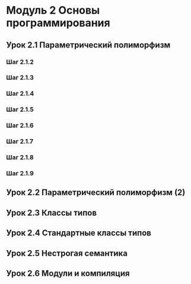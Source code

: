 # Модуль 2 Основы программирования

## Урок 2.1 Параметрический полиморфизм

### Шаг 2.1.2

### Шаг 2.1.3

### Шаг 2.1.4

### Шаг 2.1.5

### Шаг 2.1.6

### Шаг 2.1.7

### Шаг 2.1.8

### Шаг 2.1.9

## Урок 2.2 Параметрический полиморфизм (2)
## Урок 2.3 Классы типов
## Урок 2.4 Стандартные классы типов
## Урок 2.5 Нестрогая семантика
## Урок 2.6 Модули и компиляция
